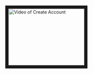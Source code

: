 <a href="http://www.youtube.com/watch?feature=player_embedded&v=xHo3GI9y34k&t
" target="_blank"><img src="http://img.youtube.com/vi/xHo3GI9y34k&t/0.jpg" 
alt="Video of Create Account" width="240" height="180" border="10" /></a>
